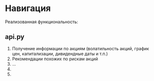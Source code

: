 # Навигация
Реализованная функциональность:

## api.py
1) Получение информации по акциям (волатильность акций, график цен, капитализации, дивидендные даты и т.п.)
2) Рекомендации похожих по рискам акций
3) ...
4)
5) 

